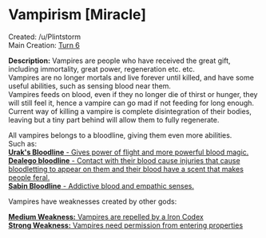 # Vampirism [Miracle]

Created: /u/Plintstorm  
Main Creation: [Turn 6](https://www.reddit.com/r/GodhoodWB/comments/fv4ovs/endless_pantheon_turn_6/fmha126/)

**Description:** Vampires are people who have received the great gift, including immortality, great power, regeneration etc. etc.  
Vampires are no longer mortals and live forever until killed, and have some useful abilities, such as sensing blood near them.  
Vampires feeds on blood, even if they no longer die of thirst or hunger, they will still feel it, hence a vampire can go mad if not feeding for long enough.  
Current way of killing a vampire is complete disintegration of their bodies, leaving but a tiny part behind will allow them to fully regenerate.

All vampires belongs to a bloodline, giving them even more abilities.  
Such as:  
[**Urak's Bloodline** - Gives power of flight and more powerful blood magic.](https://www.reddit.com/r/GodhoodWB/comments/fwp5rk/endless_pantheon_turn_7/fmyj4bm/)  
[**Dealego bloodline** - Contact with their blood cause injuries that cause bloodletting to appear on them and their blood have a scent that makes people feral.](https://www.reddit.com/r/GodhoodWB/comments/fwp5rk/endless_pantheon_turn_7/fmyj4bm/)  
[**Sabin Bloodline** - Addictive blood and empathic senses.](https://www.reddit.com/r/GodhoodWB/comments/fv4ovs/endless_pantheon_turn_6/fmirx1z/)  

Vampires have weaknesses created by other gods:

[**Medium Weakness:** Vampires are repelled by a Iron Codex](https://www.reddit.com/r/GodhoodWB/comments/fv4ovs/endless_pantheon_turn_6/fmkgz35/)  
[**Strong Weakness:** Vampires need permission from entering properties](https://www.reddit.com/r/GodhoodWB/comments/fv4ovs/endless_pantheon_turn_6/fmi04r5/)  


